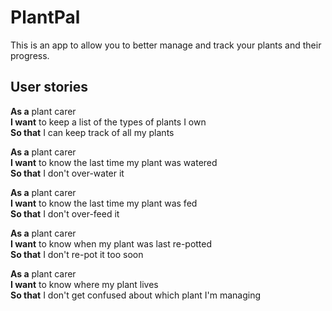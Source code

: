 # PlantPal

This is an app to allow you to better manage and track your plants and their progress.

## User stories

**As a** plant carer  
**I want** to keep a list of the types of plants I own  
**So that** I can keep track of all my plants  

**As a** plant carer  
**I want** to know the last time my plant was watered  
**So that** I don't over-water it  

**As a** plant carer  
**I want** to know the last time my plant was fed  
**So that** I don't over-feed it  

**As a** plant carer  
**I want** to know when my plant was last re-potted  
**So that** I don't re-pot it too soon  

**As a** plant carer  
**I want** to know where my plant lives  
**So that** I don't get confused about which plant I'm managing  

